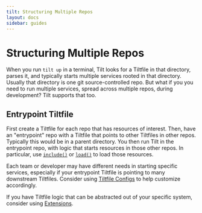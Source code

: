 ```yaml
---
tilt: Structuring Multiple Repos
layout: docs
sidebar: guides
---
```


# Structuring Multiple Repos
When you run `tilt up` in a terminal, Tilt looks for a Tiltfile in that directory, parses it, and typically starts multiple services rooted in that directory. Usually that directory is one git source-controlled repo. But what if you you need to run multiple services, spread across multiple repos, during development? Tilt supports that too.

## Entrypoint Tiltfile
First create a Tiltfile for each repo that has resources of interest. Then, have an "entrypoint" repo with a Tiltfile that points to other Tiltfiles in other repos. Typically this would be in a parent directory. You then run Tilt in the entrypoint repo, with logic that starts resources in those other repos. In particular, use [`include()`](api.html#api.include) or [`load()`](api.html#api.load) to load those resources.

Each team or developer may have different needs in starting specific services, especially if your entrypoint Tiltfile is pointing to many downstream Tiltfiles. Consider using [Tiltfile Configs](tiltfile_config.html) to help customize accordingly.

If you have Tiltfile logic that can be abstracted out of your specific system, consider using [Extensions](extensions.html).

